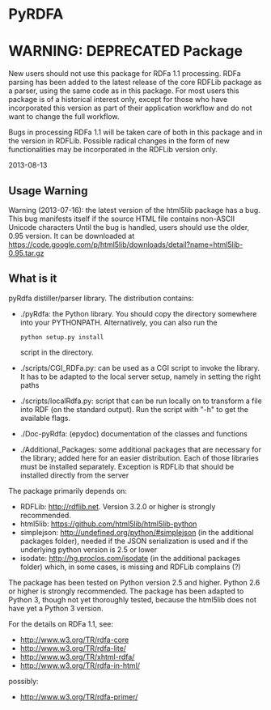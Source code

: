 PyRDFA
======

# WARNING: DEPRECATED Package

New users should not use this package for RDFa 1.1 processing. RDFa parsing has
been added to the latest release of the core RDFLib package as a parser, using the same
code as in this package. For most users this package is of a historical interest only,
except for those who have incorporated this version as part of their application workflow
and do not want to change the full workflow. 
 
Bugs in processing RDFa 1.1 will be taken care of both in this package and in the
version in RDFLib. Possible radical changes in the form of new functionalities may
be incorporated in the RDFLib version only.

2013-08-13


Usage Warning
-------------

Warning (2013-07-16): the latest version of the html5lib package has a bug.
This bug manifests itself if the source HTML file contains non-ASCII Unicode characters
Until the bug is handled, users should use the older, 0.95 version. It can be downloaded
at <https://code.google.com/p/html5lib/downloads/detail?name=html5lib-0.95.tar.gz>

What is it
----------

pyRdfa distiller/parser library. The distribution contains:

- ./pyRdfa: the Python library. You should copy the directory
  somewhere into your PYTHONPATH. Alternatively, you can also run the

    `python setup.py install`

  script in the directory.

- ./scripts/CGI_RDFa.py: can be used as a CGI script to invoke the library.
  It has to be adapted to the local server setup, namely in setting the right paths

- ./scripts/localRdfa.py: script that can be run locally on to transform
  a file into RDF (on the standard output). Run the script with "-h" to
  get the available flags.

- ./Doc-pyRdfa: (epydoc) documentation of the classes and functions

- ./Additional_Packages: some additional packages that are necessary for the library; added here for an easier distribution.
Each of those libraries must be installed separately. Exception is RDFLib that should be installed directly from the server

The package primarily depends on:
 - RDFLib: <http://rdflib.net>. Version 3.2.0 or higher is strongly recommended.
 - html5lib: <https://github.com/html5lib/html5lib-python> 
 - simplejson: <http://undefined.org/python/#simplejson>  (in the additional packages folder), needed if the JSON serialization is used and if the underlying python version is 2.5 or lower
 - isodate: <http://hg.proclos.com/isodate> (in the additional packages folder) which, in some cases, is missing and RDFLib complains (?)
   
The package has been tested on Python version 2.5 and higher. Python 2.6 or higher is strongly recommended. The package has been adapted to Python 3, though not yet thoroughly tested, because the html5lib does not have yet a Python 3 version.

For the details on RDFa 1.1, see:

- <http://www.w3.org/TR/rdfa-core>
- <http://www.w3.org/TR/rdfa-lite/>
- <http://www.w3.org/TR/xhtml-rdfa/>
- <http://www.w3.org/TR/rdfa-in-html/>

possibly:

- <http://www.w3.org/TR/rdfa-primer/>
